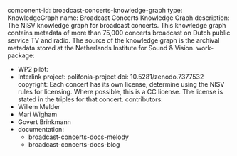component-id: broadcast-concerts-knowledge-graph
type: KnowledgeGraph
name: Broadcast Concerts Knowledge Graph
description: The NISV knowledge graph for broadcast concerts. This knowledge graph contains metadata of more than 75,000 concerts broadcast on Dutch public service TV and radio. The source of the knowledge graph is the archival metadata stored at the Netherlands Institute for Sound & Vision.
work-package: 
- WP2
pilot:
- Interlink
project: polifonia-project
doi: 10.5281/zenodo.7377532
copyright: Each concert has its own license, determine using the NISV rules for licensing. Where possible, this is a CC license. The license is stated in the triples for that concert.
contributors:
- Willem Melder
- Mari Wigham
- Govert Brinkmann
- documentation: 
  - broadcast-concerts-docs-melody
  - broadcast-concerts-docs-blog
